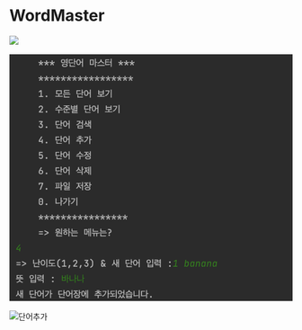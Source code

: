 # WordMaster

<img src ="/WordMaster/screenshots/단어추가.png" >

![단어추가](https://github.com/orothy579/WordMaster/blob/master/screenshots/단어추가.png)

![단어추가](https://ifh.cc/g/v2O3y9.png)


